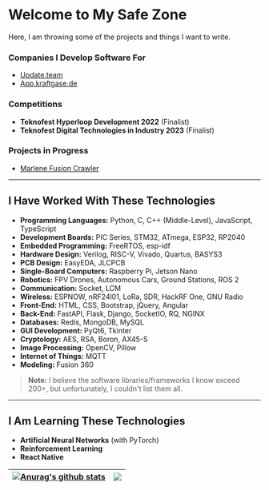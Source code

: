# Welcome to My Safe Zone

Here, I am throwing some of the projects and things I want to write.

### Companies I Develop Software For
- [Update.team](https://update.team)
- [App.kraftgase.de](https://app.kraftgase.de/)

### Competitions
- **Teknofest Hyperloop Development 2022** (Finalist)
- **Teknofest Digital Technologies in Industry 2023** (Finalist)

### Projects in Progress
- [Marlene Fusion Crawler](https://github.com/x3beche/marlene-fusion-crawler)

---

## I Have Worked With These Technologies

- **Programming Languages:** Python, C, C++ (Middle-Level), JavaScript, TypeScript
- **Development Boards:** PIC Series, STM32, ATmega, ESP32, RP2040
- **Embedded Programming:** FreeRTOS, esp-idf
- **Hardware Design:** Verilog, RISC-V, Vivado, Quartus, BASYS3
- **PCB Design:** EasyEDA, JLCPCB
- **Single-Board Computers:** Raspberry Pi, Jetson Nano
- **Robotics:** FPV Drones, Autonomous Cars, Ground Stations, ROS 2
- **Communication:** Socket, LCM
- **Wireless:** ESPNOW, nRF24l01, LoRa, SDR, HackRF One, GNU Radio
- **Front-End:** HTML, CSS, Bootstrap, jQuery, Angular
- **Back-End:** FastAPI, Flask, Django, SocketIO, RQ, NGINX
- **Databases:** Redis, MongoDB, MySQL
- **GUI Development:** PyQt6, Tkinter
- **Cryptology:** AES, RSA, Boron, AX45-S
- **Image Processing:** OpenCV, Pillow
- **Internet of Things:** MQTT
- **Modeling:** Fusion 360

> **Note:** I believe the software libraries/frameworks I know exceed 200+, but unfortunately, I couldn't list them all.

---

## I Am Learning These Technologies

- **Artificial Neural Networks** (with PyTorch)
- **Reinforcement Learning**
- **React Native**

| <a href="https://github.com/anuraghazra/github-readme-stats"><img align="center" src="https://github-readme-stats.vercel.app/api?username=x3beche&show_icons=true&include_all_commits=true&theme=dark&hide_border=true" alt="Anurag's github stats" /></a> | <a href="https://github.com/anuraghazra/github-readme-stats"><img align="center" src="https://github-readme-stats.vercel.app/api/top-langs/?username=x3beche&layout=compact&theme=dark&hide_border=true" /></a> |
| ------------- | ------------- |
